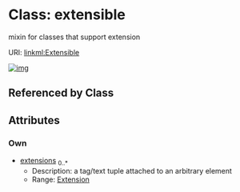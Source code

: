 
# Class: extensible


mixin for classes that support extension

URI: [linkml:Extensible](https://w3id.org/linkml/Extensible)


[![img](https://yuml.me/diagram/nofunky;dir:TB/class/[Extension],[Extension]<extensions%200..*-++[Extensible])](https://yuml.me/diagram/nofunky;dir:TB/class/[Extension],[Extension]<extensions%200..*-++[Extensible])

## Referenced by Class


## Attributes


### Own

 * [extensions](extensions.md)  <sub>0..\*</sub>
     * Description: a tag/text tuple attached to an arbitrary element
     * Range: [Extension](Extension.md)
